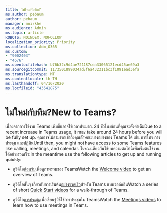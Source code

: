 ```yaml
---
title: ไม่ใหม่กับทีม?
ms.author: pebaum
author: pebaum
manager: mnirkhe
ms.audience: Admin
ms.topic: article
ROBOTS: NOINDEX, NOFOLLOW
localization_priority: Priority
ms.collection: Adm_O365
ms.custom:
- "9002403"
- "4676"
ms.openlocfilehash: b76b32c9d4ae721487cea33065121ecd45ae69a3
ms.sourcegitcommit: 1173501899034ad5f6a432311bc3f1091ead3efa
ms.translationtype: MT
ms.contentlocale: th-TH
ms.lasthandoff: 04/16/2020
ms.locfileid: "43541875"
---
```

# <a name="new-to-teams"></a><span data-ttu-id="7f2a9-102">ไม่ใหม่กับทีม?</span><span class="sxs-lookup"><span data-stu-id="7f2a9-102">New to Teams?</span></span>

<span data-ttu-id="7f2a9-103">เนื่องจากการใช้งาน Teams เพิ่มขึ้นอาจใช้เวลาประมาณ 24 ชั่วโมงก่อนที่คุณจะตั้งค่าเต็ม</span><span class="sxs-lookup"><span data-stu-id="7f2a9-103">Due to a recent increase in Teams usage, it may take around 24 hours before you will be fully set up.</span></span> <span data-ttu-id="7f2a9-104">คุณอาจไม่สามารถเข้าถึงคุณลักษณะบางอย่างของ Teams ได้ เช่น การโทร การประชุม และปฏิทิน</span><span class="sxs-lookup"><span data-stu-id="7f2a9-104">Until then, you might not have access to some Teams features like calling, meetings, and calendar.</span></span> <span data-ttu-id="7f2a9-105">ในขณะเดียวกันใช้บทความต่อไปนี้เพื่อเริ่มต้นใช้งานได้อย่างรวดเร็ว:</span><span class="sxs-lookup"><span data-stu-id="7f2a9-105">In the meantime use the following articles to get up and running quickly:</span></span> 

- <span data-ttu-id="7f2a9-106">ดูวิดีโอ[ต้อนรับ](https://support.office.com/article/welcome-to-microsoft-teams-b98d533f-118e-4bae-bf44-3df2470c2b12?wt.mc_id=otc_microsoft_teams&ui=en-US&rs=en-US&ad=US)เพื่อดูภาพรวมของ Teams</span><span class="sxs-lookup"><span data-stu-id="7f2a9-106">Watch the [Welcome video](https://support.office.com/article/welcome-to-microsoft-teams-b98d533f-118e-4bae-bf44-3df2470c2b12?wt.mc_id=otc_microsoft_teams&ui=en-US&rs=en-US&ad=US) to get an overview of Teams.</span></span>

- <span data-ttu-id="7f2a9-107">ดูวิดีโอสั้นๆ เกี่ยวกับการเริ่มต้น[อย่างรวดเร็ว](https://support.office.com/article/video-what-is-microsoft-teams-422bf3aa-9ae8-46f1-83a2-e65720e1a34d)สําหรับ Teams แบบวอล์คอิน</span><span class="sxs-lookup"><span data-stu-id="7f2a9-107">Watch a series of short [Quick Start videos](https://support.office.com/article/video-what-is-microsoft-teams-422bf3aa-9ae8-46f1-83a2-e65720e1a34d) for a walk-through of Teams.</span></span>

- <span data-ttu-id="7f2a9-108">ดูวิดีโอ[การประชุม](https://support.office.com/article/join-a-teams-meeting-078e9868-f1aa-4414-8bb9-ee88e9236ee4)เพื่อเรียนรู้วิธีใช้การประชุมใน Teams</span><span class="sxs-lookup"><span data-stu-id="7f2a9-108">Watch the [Meetings videos](https://support.office.com/article/join-a-teams-meeting-078e9868-f1aa-4414-8bb9-ee88e9236ee4) to learn how to use meetings in Teams.</span></span>
